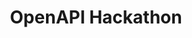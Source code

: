 ---
title_tag: "API documentation"
meta_desc: Code generated API documentation for 2023 hackathon
title: OpenAPI Hackathon
h1: Hackathon API Documentation Example Using GitHub Spec
meta_image: /images/docs/meta-images/docs-meta.png
menu:
  pulumicloud:
    parent: pulumi-cloud-rest-api
    weight: 6
aliases:
    - 
api_hackathon: true
api_url: https://raw.githubusercontent.com/github/rest-api-description/main/descriptions/api.github.com/api.github.com.json
---